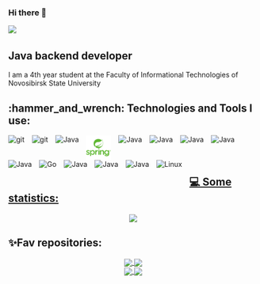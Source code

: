 ### Hi there 👋
<p align="left" > <img src="https://komarev.com/ghpvc/?username=DoHKapJleoHe&label=PROFILE+VIEWS&color=blueviolet&style=for-the-badge" /> </p>

<h2 align="left">Java backend developer</h2>
I am a 4th year student at the Faculty of Informational Technologies of Novosibirsk State University

<h2 align="left">:hammer_and_wrench: Technologies and Tools I use:</h2>

<a href="https://git-scm.com/">
<img align="left" alt="git" height="50px"/ style="margin-right:15px" src="https://user-images.githubusercontent.com/87114350/189270542-ee6deaa7-537e-4632-878a-ac25fb03a06f.png" />

<a href="https://github.com/">
<img align="left" alt="git" height="50px"/ style="margin-right:15px" src="https://user-images.githubusercontent.com/25181517/192108374-8da61ba1-99ec-41d7-80b8-fb2f7c0a4948.png" />

<a href="https://www.java.com/ru/"> 
<img align="left" alt="Java" height="50px" style="margin-right:15px" src="https://upload.wikimedia.org/wikipedia/ru/thumb/3/39/Java_logo.svg/1200px-Java_logo.svg.png" />

<a href="https://spring.io/"> 
<img align="left" alt="Java" height="50px" style="margin-right:15px" src="https://github.com/devicons/devicon/blob/master/icons/spring/spring-original-wordmark.svg" />

<a href="https://spring.io/projects/spring-boot"> 
<img align="left" alt="Java" height="50px" style="margin-right:15px" src="https://user-images.githubusercontent.com/25181517/183891303-41f257f8-6b3d-487c-aa56-c497b880d0fb.png" />

<a href="https://maven.apache.org/"> 
<img align="left" alt="Java" height="50px" style="margin-right:15px" src="https://user-images.githubusercontent.com/25181517/117207242-07d5a700-adf4-11eb-975e-be04e62b984b.png" />

<a href="https://hibernate.org/"> 
<img align="left" alt="Java" height="50px" style="margin-right:15px" src="https://user-images.githubusercontent.com/25181517/117207493-49665200-adf4-11eb-808e-a9c0fcc2a0a0.png" />

<a href="https://projectlombok.org/"> 
<img align="left" alt="Java" height="50px" style="margin-right:15px" src="https://user-images.githubusercontent.com/25181517/190229463-87fa862f-ccf0-48da-8023-940d287df610.png" />

<a href="https://www.cprogramming.com/"> 
<img align="left" alt="Java" height="50px" style="margin-right:15px" src="https://user-images.githubusercontent.com/25181517/192106070-46255bcf-65e6-4c6b-a296-bf8d0d8fb2a7.png" />

<a href="https://go.dev/">
<img align="left" alt="Go" height="50px" style="margin-right:15px" src="https://user-images.githubusercontent.com/25181517/192149581-88194d20-1a37-4be8-8801-5dc0017ffbbe.png" />

<a href="https://www.mysql.com/"> 
<img align="left" alt="Java" height="50px" style="margin-right:15px" src="https://user-images.githubusercontent.com/25181517/183896128-ec99105a-ec1a-4d85-b08b-1aa1620b2046.png" />

<a href="https://redis.io/"> 
<img align="left" alt="Java" height="50px" style="margin-right:15px" src="https://user-images.githubusercontent.com/25181517/182884894-d3fa6ee0-f2b4-4960-9961-64740f533f2a.png" />

<a href="https://www.docker.com/"> 
<img align="left" alt="Java" height="50px" style="margin-right:15px" src="https://user-images.githubusercontent.com/25181517/117207330-263ba280-adf4-11eb-9b97-0ac5b40bc3be.png" />

<a href="https://www.linux.org/"> 
<img align="left" alt="Linux" height="50px" style="margin-right:15px" src="https://upload.wikimedia.org/wikipedia/commons/thumb/3/35/Tux.svg/640px-Tux.svg.png" />

</br>
</br>
</br>

<h2 align="left">💻 Some statistics:</h2>
 <p align="center">
<a href="https://github.com/github-readme-stats">
  <img align="center" src="https://github-readme-stats.vercel.app/api/top-langs/?username=DoHKapJleoHe&hide=TeX&layout=compact&theme=nightowl&background=000000" height="163"/>
</a>

 ## ✨Fav repositories:
<p align="center">

 
<a href="https://github.com/DoHKapJleoHe/PhotocenterInformationalSystem">
<img align="center" src="https://github-readme-stats.vercel.app/api/pin/?username=DoHKapJleoHe&repo=PhotocenterInformationalSystem&theme=nightowl&cache_seconds=2000" weight=50%/>
</a>
<a href="https://github.com/DoHKapJleoHe/SimpleSnake">
<img align="center" src="https://github-readme-stats.vercel.app/api/pin/?username=DoHKapJleoHe&repo=SimpleSnake&theme=nightowl&cache_seconds=2000" weight=50%/>
</a>
 </br>



 <a href="https://github.com/DoHKapJleoHe/Wireframe">
<img align="center" src="https://github-readme-stats.vercel.app/api/pin/?username=DoHKapJleoHe&repo=Wireframe&theme=nightowl&cache_seconds=2000" weight=50%/>
</a>
 <a href="https://github.com/DoHKapJleoHe/Photoeditor">
<img align="center" src="https://github-readme-stats.vercel.app/api/pin/?username=DoHKapJleoHe&repo=Photoeditor&theme=nightowl&cache_seconds=2000" weight=50%/>
</a>
</p>

<!--
**DoHKapJleoHe/DoHKapJleoHe** is a ✨ _special_ ✨ repository because its `README.md` (this file) appears on your GitHub profile.

Here are some ideas to get you started:
- 🔭 I’m currently working on ...
- 🌱 I’m currently learning ...
- 👯 I’m looking to collaborate on ...
- 🤔 I’m looking for help with ...
- 💬 Ask me about ...
- 📫 How to reach me: ...
- 😄 Pronouns: ...
- ⚡ Fun fact: ...
-->
